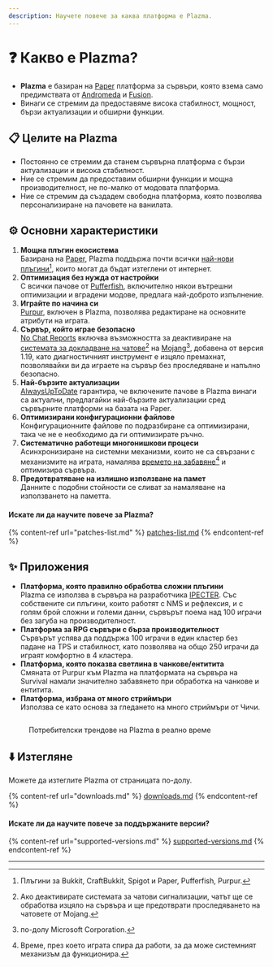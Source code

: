 ```yaml
---
description: Научете повече за каква платформа е Plazma.
---
```


# ❓ Какво е Plazma?

- **Plazma** е базиран на [Paper](https://github.com/PaperMC/Paper) платформа за сървъри, която взема само предимствата от [Andromeda](https://github.com/EarendelArchived/Andromeda) и [Fusion](https://github.com/RuinedTechnologyUnify/Fusion).
- Винаги се стремим да предоставяме висока стабилност, мощност, бързи актуализации и обширни функции.

## 📋 Целите на Plazma <a href="#id-1" id="id-1"></a>

- Постоянно се стремим да станем сървърна платформа с бързи актуализации и висока стабилност.
- Ние се стремим да предоставим обширни функции и мощна производителност, не по-малко от модовата платформа.
- Ние се стремим да създадем свободна платформа, която позволява персонализиране на пачовете на ванилата.

## ⚙️ Основни характеристики <a href="#id-2" id="id-2"></a>

1. **Мощна плъгин екосистема**\
   Базирана на [Paper](https://github.com/PaperMC/Paper), Plazma поддържа почти всички [най-нови плъгини](#user-content-fn-1)[^1], които могат да бъдат изтеглени от интернет.
2. **Оптимизация без нужда от настройки**\
   С всички пачове от [Pufferfish](https://github.com/pufferfish-gg/Pufferfish), включително някои вътрешни оптимизации и вградени модове, предлага най-доброто изпълнение.
3. **Играйте по начина си**\
   [Purpur](https://github.com/PurpurMC/Purpur), включен в Plazma, позволява редактиране на основните атрибути на играта.
4. **Сървър, който играе безопасно**\
   [No Chat Reports](https://github.com/Aizistral-Studios/No-Chat-Reports) включва възможността за деактивиране на [системата за докладване на чатове](#user-content-fn-3)[^3] на [Mojang](#user-content-fn-2)[^2], добавена от версия 1.19, като диагностичният инструмент е изцяло премахнат, позволявайки ви да играете на сървър без проследяване и напълно безопасно.
5. **Най-бързите актуализации**\
   [AlwaysUpToDate](https://github.com/PlazmaMC/AlwaysUpToDate) гарантира, че включените пачове в Plazma винаги са актуални, предлагайки най-бързите актуализации сред сървърните платформи на базата на Paper.
6. **Оптимизирани конфигурационни файлове**\
   Конфигурационните файлове по подразбиране са оптимизирани, така че не е необходимо да ги оптимизирате ръчно.
7. **Систематично работещи многонишкови процеси**\
   Асинхронизиране на системни механизми, които не са свързани с механизмите на играта, намалява [времето на забавяне](#user-content-fn-4)[^4] и оптимизира сървъра.
8. **Предотвратяване на излишно използване на памет**\
   Данните с подобни стойности се сливат за намаляване на използването на паметта.

#### Искате ли да научите повече за Plazma? <a href="#etc-1" id="etc-1"></a>

{% content-ref url="patches-list.md" %}
[patches-list.md](patches-list.md)
{% endcontent-ref %}

## ✨ Приложения <a href="#id-3" id="id-3"></a>

- **Платформа, която правилно обработва сложни плъгини**\
  Plazma се използва в сървъра на разработчика [IPECTER](https://github.com/IPECTER). Със собствените си плъгини, които работят с NMS и рефлексия, и с голям брой сложни и големи данни, сървърът поема над 100 играчи без загуба на производителност.
- **Платформа за RPG сървъри с бърза производителност**\
  Сървърът успява да поддържа 100 играчи в един кластер без падане на TPS и стабилност, като позволява на общо 250 играчи да играят комфортно в 4 кластера.
- **Платформа, която показва светлина в чанкове/ентитита**\
  Смяната от Purpur към Plazma на платформата на сървъра на Survival намали значително забавянето при обработка на чанкове и ентитита.
- **Платформа, избрана от много стриймъри**\
  Използва се като основа за гледането на много стриймъри от Чичи.

<figure>
   <img src="https://badge.plazmamc.org/internal/bstats" alt="">
   
   <figcaption><p>Потребителски трендове на Plazma в реално време</p></figcaption>
</figure>

## ⬇️ Изтегляне

Можете да изтеглите Plazma от страницата по-долу.

{% content-ref url="downloads.md" %}
[downloads.md](downloads.md)
{% endcontent-ref %}

#### Искате ли да научите повече за поддържаните версии?

{% content-ref url="supported-versions.md" %}
[supported-versions.md](supported-versions.md)
{% endcontent-ref %}

***

[^1]: Плъгини за Bukkit, CraftBukkit, Spigot и Paper, Pufferfish, Purpur.

[^2]: по-долу Microsoft Corporation.

[^3]: Ако деактивирате системата за чатови сигнализации, чатът ще се обработва изцяло на сървъра и ще предотврати проследяването на чатовете от Mojang.

[^4]: Време, през което играта спира да работи, за да може системният механизъм да функционира.
